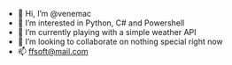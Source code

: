 - 👋 Hi, I’m @venemac
- 👀 I’m interested in Python, C# and Powershell
- 🌱 I’m currently playing with a simple weather API
- 💞️ I’m looking to collaborate on nothing special right now
- 📫 ffsoft@mail.com
<!---
venemac/venemac is a ✨ special ✨ repository because its `README.md` (this file) appears on your GitHub profile.
You can click the Preview link to take a look at your changes.
--->
